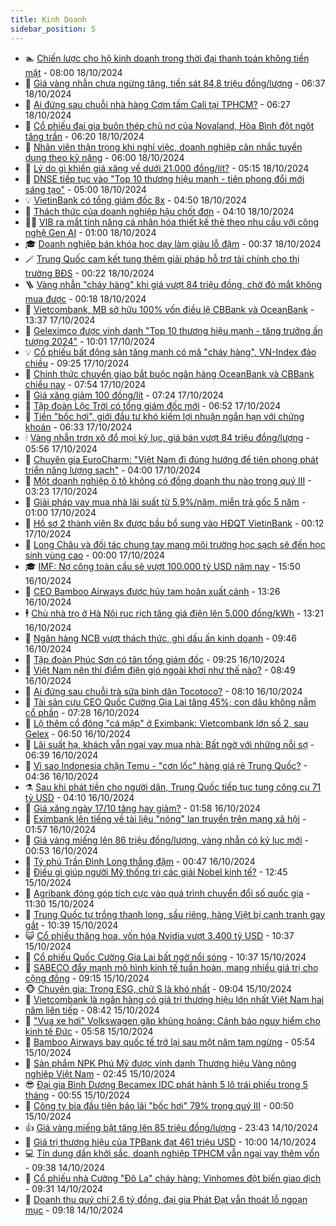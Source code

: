 ```yaml
---
title: Kinh Doanh
sidebar_position: 5
---
```


<!-- dantri-kinh-doanh:START -->
- 🏊 [Chiến lược cho hộ kinh doanh trong thời đại thanh toán không tiền mặt](https://dantri.com.vn/kinh-doanh/chien-luoc-cho-ho-kinh-doanh-trong-thoi-dai-thanh-toan-khong-tien-mat-20241018113914417.htm) - 08:00 18/10/2024
- 🦆 [Giá vàng nhẫn chưa ngừng tăng, tiến sát 84,8 triệu đồng/lượng](https://dantri.com.vn/kinh-doanh/gia-vang-nhan-chua-ngung-tang-tien-sat-848-trieu-dongluong-20241018071154264.htm) - 06:37 18/10/2024
- 🦄 [Ai đứng sau chuỗi nhà hàng Cơm tấm Cali tại TPHCM?](https://dantri.com.vn/kinh-doanh/ai-dung-sau-chuoi-nha-hang-com-tam-cali-tai-tphcm-20241018130022667.htm) - 06:27 18/10/2024
- 🌝 [Cổ phiếu đại gia buôn thép chủ nợ của Novaland, Hòa Bình đột ngột tăng trần](https://dantri.com.vn/kinh-doanh/co-phieu-dai-gia-buon-thep-chu-no-cua-novaland-hoa-binh-dot-ngot-tang-tran-20241018131207786.htm) - 06:20 18/10/2024
- 💃 [Nhân viên thận trọng khi nghỉ việc, doanh nghiệp cân nhắc tuyển dụng theo kỹ năng](https://dantri.com.vn/kinh-doanh/nhan-vien-than-trong-khi-nghi-viec-doanh-nghiep-can-nhac-tuyen-dung-theo-ky-nang-20241018124516576.htm) - 06:00 18/10/2024
- 🦏 [Lý do gì khiến giá xăng về dưới 21.000 đồng/lít?](https://dantri.com.vn/kinh-doanh/ly-do-gi-khien-gia-xang-ve-duoi-21000-donglit-20241018121304288.htm) - 05:15 18/10/2024
- 🦩 [DNSE tiếp tục vào &quot;Top 10 thương hiệu mạnh - tiên phong đổi mới sáng tạo&quot;](https://dantri.com.vn/kinh-doanh/dnse-tiep-tuc-vao-top-10-thuong-hieu-manh-tien-phong-doi-moi-sang-tao-20241018113415030.htm) - 05:00 18/10/2024
- 💡 [VietinBank có tổng giám đốc 8x](https://dantri.com.vn/kinh-doanh/vietinbank-co-tong-giam-doc-8x-20241018103654656.htm) - 04:50 18/10/2024
- 🌊 [Thách thức của doanh nghiệp hậu chốt đơn](https://dantri.com.vn/kinh-doanh/thach-thuc-cua-doanh-nghiep-hau-chot-don-20241018105125532.htm) - 04:10 18/10/2024
- 🧑‍💻 [VIB ra mắt tính năng cá nhân hóa thiết kế thẻ theo nhu cầu với công nghệ Gen AI](https://dantri.com.vn/kinh-doanh/vib-ra-mat-tinh-nang-ca-nhan-hoa-thiet-ke-the-theo-nhu-cau-voi-cong-nghe-gen-ai-20241017162236858.htm) - 01:00 18/10/2024
- 🎓 [Doanh nghiệp bán khóa học dạy làm giàu lỗ đậm](https://dantri.com.vn/kinh-doanh/doanh-nghiep-ban-khoa-hoc-day-lam-giau-lo-dam-20241017161934958.htm) - 00:37 18/10/2024
- 🪄 [Trung Quốc cam kết tung thêm giải pháp hỗ trợ tài chính cho thị trường BĐS](https://dantri.com.vn/kinh-doanh/trung-quoc-cam-ket-tung-them-giai-phap-ho-tro-tai-chinh-cho-thi-truong-bds-20241017161310221.htm) - 00:22 18/10/2024
- 🪜 [Vàng nhẫn &quot;cháy hàng&quot; khi giá vượt 84 triệu đồng, chờ đỏ mắt không mua được](https://dantri.com.vn/kinh-doanh/vang-nhan-chay-hang-khi-gia-vuot-84-trieu-dong-cho-do-mat-khong-mua-duoc-20241018000836552.htm) - 00:18 18/10/2024
- 🦄 [Vietcombank, MB sở hữu 100% vốn điều lệ CBBank và OceanBank](https://dantri.com.vn/kinh-doanh/vietcombank-mb-so-huu-100-von-dieu-le-cbbank-va-oceanbank-20241017201630252.htm) - 13:37 17/10/2024
- 💯 [Geleximco được vinh danh &quot;Top 10 thương hiệu mạnh - tăng trưởng ấn tượng 2024&quot;](https://dantri.com.vn/kinh-doanh/geleximco-duoc-vinh-danh-top-10-thuong-hieu-manh-tang-truong-an-tuong-2024-20241017163538873.htm) - 10:01 17/10/2024
- 💡 [Cổ phiếu bất động sản tăng mạnh có mã &quot;cháy hàng&quot;, VN-Index đảo chiều](https://dantri.com.vn/kinh-doanh/co-phieu-bat-dong-san-tang-manh-co-ma-chay-hang-vn-index-dao-chieu-20241017160321679.htm) - 09:25 17/10/2024
- 🧰 [Chính thức chuyển giao bắt buộc ngân hàng OceanBank và CBBank chiều nay](https://dantri.com.vn/kinh-doanh/chinh-thuc-chuyen-giao-bat-buoc-ngan-hang-oceanbank-va-cbbank-chieu-nay-20241017144655188.htm) - 07:54 17/10/2024
- 🎊 [Giá xăng giảm 100 đồng/lít](https://dantri.com.vn/kinh-doanh/gia-xang-giam-100-donglit-20241017142337669.htm) - 07:24 17/10/2024
- 🔭 [Tập đoàn Lộc Trời có tổng giám đốc mới](https://dantri.com.vn/kinh-doanh/tap-doan-loc-troi-co-tong-giam-doc-moi-20241017133228548.htm) - 06:52 17/10/2024
- 💼 [Tiền &quot;bốc hơi&quot;, giới đầu tư khó kiếm lợi nhuận ngắn hạn với chứng khoán](https://dantri.com.vn/kinh-doanh/tien-boc-hoi-gioi-dau-tu-kho-kiem-loi-nhuan-ngan-han-voi-chung-khoan-20241017131220583.htm) - 06:33 17/10/2024
- 🕯 [Vàng nhẫn trơn xô đổ mọi kỷ lục, giá bán vượt 84 triệu đồng/lượng](https://dantri.com.vn/kinh-doanh/vang-nhan-tron-xo-do-moi-ky-luc-gia-ban-vuot-84-trieu-dongluong-20241017071117901.htm) - 05:56 17/10/2024
- 🫣 [Chuyên gia EuroCharm: &quot;Việt Nam đi đúng hướng để tiên phong phát triển năng lượng sạch&quot;](https://dantri.com.vn/kinh-doanh/chuyen-gia-eurocharm-viet-nam-di-dung-huong-de-tien-phong-phat-trien-nang-luong-sach-20241017104202550.htm) - 04:00 17/10/2024
- 🤠 [Một doanh nghiệp ô tô không có đồng doanh thu nào trong quý III](https://dantri.com.vn/kinh-doanh/mot-doanh-nghiep-o-to-khong-co-dong-doanh-thu-nao-trong-quy-iii-20241017091642150.htm) - 03:23 17/10/2024
- 🌈 [Giải pháp vay mua nhà lãi suất từ 5,9%/năm, miễn trả gốc 5 năm](https://dantri.com.vn/kinh-doanh/giai-phap-vay-mua-nha-lai-suat-tu-59nam-mien-tra-goc-5-nam-20241016190001961.htm) - 01:00 17/10/2024
- 🦅 [Hồ sơ 2 thành viên 8x được bầu bổ sung vào HĐQT VietinBank](https://dantri.com.vn/kinh-doanh/ho-so-2-thanh-vien-8x-duoc-bau-bo-sung-vao-hdqt-vietinbank-20241016211144675.htm) - 00:12 17/10/2024
- 🌁 [Long Châu và đối tác chung tay mang môi trường học sạch sẽ đến học sinh vùng cao](https://dantri.com.vn/kinh-doanh/long-chau-va-doi-tac-chung-tay-mang-moi-truong-hoc-sach-se-den-hoc-sinh-vung-cao-20241016113634297.htm) - 00:00 17/10/2024
- 🎓 [IMF: Nợ công toàn cầu sẽ vượt 100.000 tỷ USD năm nay](https://dantri.com.vn/kinh-doanh/imf-no-cong-toan-cau-se-vuot-100000-ty-usd-nam-nay-20241016205947445.htm) - 15:50 16/10/2024
- 📝 [CEO Bamboo Airways được hủy tạm hoãn xuất cảnh](https://dantri.com.vn/kinh-doanh/ceo-bamboo-airways-duoc-huy-tam-hoan-xuat-canh-20241016200258125.htm) - 13:26 16/10/2024
- 🕴 [Chủ nhà trọ ở Hà Nội rục rịch tăng giá điện lên 5.000 đồng/kWh](https://dantri.com.vn/kinh-doanh/chu-nha-tro-o-ha-noi-ruc-rich-tang-gia-dien-len-5000-dongkwh-20241016193605570.htm) - 13:21 16/10/2024
- 🧰 [Ngân hàng NCB vượt thách thức, ghi dấu ấn kinh doanh](https://dantri.com.vn/kinh-doanh/ngan-hang-ncb-vuot-thach-thuc-ghi-dau-an-kinh-doanh-20241016164643170.htm) - 09:46 16/10/2024
- 🤖 [Tập đoàn Phúc Sơn có tân tổng giám đốc](https://dantri.com.vn/kinh-doanh/tap-doan-phuc-son-co-tan-tong-giam-doc-20241016151902615.htm) - 09:25 16/10/2024
- 🤠 [Việt Nam nên thí điểm điện gió ngoài khơi như thế nào?](https://dantri.com.vn/kinh-doanh/viet-nam-nen-thi-diem-dien-gio-ngoai-khoi-nhu-the-nao-20241016145940949.htm) - 08:49 16/10/2024
- 🌮 [Ai đứng sau chuỗi trà sữa bình dân Tocotoco?](https://dantri.com.vn/kinh-doanh/ai-dung-sau-chuoi-tra-sua-binh-dan-tocotoco-20241016150605708.htm) - 08:10 16/10/2024
- 🦄 [Tài sản cựu CEO Quốc Cường Gia Lai tăng 45%; con dâu không nắm cổ phần](https://dantri.com.vn/kinh-doanh/tai-san-cuu-ceo-quoc-cuong-gia-lai-tang-45-con-dau-khong-nam-co-phan-20241016132500692.htm) - 07:28 16/10/2024
- 👺 [Lộ thêm cổ đông &quot;cá mập&quot; ở Eximbank: Vietcombank lớn số 2, sau Gelex](https://dantri.com.vn/kinh-doanh/lo-them-co-dong-ca-map-o-eximbank-vietcombank-lon-so-2-sau-gelex-20241016133934184.htm) - 06:50 16/10/2024
- 🤗 [Lãi suất hạ, khách vẫn ngại vay mua nhà: Bất ngờ với những nỗi sợ](https://dantri.com.vn/kinh-doanh/lai-suat-ha-khach-van-ngai-vay-mua-nha-bat-ngo-voi-nhung-noi-so-20241015232708274.htm) - 06:39 16/10/2024
- 💪 [Vì sao Indonesia chặn Temu - &quot;cơn lốc&quot; hàng giá rẻ Trung Quốc?](https://dantri.com.vn/kinh-doanh/vi-sao-indonesia-chan-temu-con-loc-hang-gia-re-trung-quoc-20241016095205668.htm) - 04:36 16/10/2024
- ⚗️ [Sau khi phát tiền cho người dân, Trung Quốc tiếp tục tung công cụ 71 tỷ USD](https://dantri.com.vn/kinh-doanh/sau-khi-phat-tien-cho-nguoi-dan-trung-quoc-tiep-tuc-tung-cong-cu-71-ty-usd-20241011155416801.htm) - 04:10 16/10/2024
- 🧠 [Giá xăng ngày 17/10 tăng hay giảm?](https://dantri.com.vn/kinh-doanh/gia-xang-ngay-1710-tang-hay-giam-20241015232548634.htm) - 01:58 16/10/2024
- 🗽 [Eximbank lên tiếng về tài liệu &quot;nóng&quot; lan truyền trên mạng xã hội](https://dantri.com.vn/kinh-doanh/eximbank-len-tieng-ve-tai-lieu-nong-lan-truyen-tren-mang-xa-hoi-20241015204113459.htm) - 01:57 16/10/2024
- 🫣 [Giá vàng miếng lên 86 triệu đồng/lượng, vàng nhẫn có kỷ lục mới](https://dantri.com.vn/kinh-doanh/gia-vang-mieng-len-86-trieu-dongluong-vang-nhan-co-ky-luc-moi-20241015235540974.htm) - 00:53 16/10/2024
- 🫣 [Tỷ phú Trần Đình Long thắng đậm](https://dantri.com.vn/kinh-doanh/ty-phu-tran-dinh-long-thang-dam-20241016072900249.htm) - 00:47 16/10/2024
- 🫣 [Điều gì giúp người Mỹ thống trị các giải Nobel kinh tế?](https://dantri.com.vn/kinh-doanh/dieu-gi-giup-nguoi-my-thong-tri-cac-giai-nobel-kinh-te-20241015144755264.htm) - 12:45 15/10/2024
- 💂 [Agribank đóng góp tích cực vào quá trình chuyển đổi số quốc gia](https://dantri.com.vn/kinh-doanh/agribank-dong-gop-tich-cuc-vao-qua-trinh-chuyen-doi-so-quoc-gia-20241015175909808.htm) - 11:30 15/10/2024
- 💫 [Trung Quốc tự trồng thanh long, sầu riêng, hàng Việt bị cạnh tranh gay gắt](https://dantri.com.vn/kinh-doanh/trung-quoc-tu-trong-thanh-long-sau-rieng-hang-viet-bi-canh-tranh-gay-gat-20241015172153155.htm) - 10:39 15/10/2024
- 😺 [Cổ phiếu thăng hoa, vốn hóa Nvidia vượt 3.400 tỷ USD](https://dantri.com.vn/kinh-doanh/co-phieu-thang-hoa-von-hoa-nvidia-vuot-3400-ty-usd-20241015161826777.htm) - 10:37 15/10/2024
- 🦆 [Cổ phiếu Quốc Cường Gia Lai bất ngờ nổi sóng](https://dantri.com.vn/kinh-doanh/co-phieu-quoc-cuong-gia-lai-bat-ngo-noi-song-20241015164913269.htm) - 10:37 15/10/2024
- 👀 [SABECO đẩy mạnh mô hình kinh tế tuần hoàn, mang nhiều giá trị cho cộng đồng](https://dantri.com.vn/kinh-doanh/sabeco-day-manh-mo-hinh-kinh-te-tuan-hoan-mang-nhieu-gia-tri-cho-cong-dong-20241015155837101.htm) - 09:15 15/10/2024
- 🐵 [Chuyên gia: Trong ESG, chữ S là khó nhất](https://dantri.com.vn/kinh-doanh/chuyen-gia-trong-esg-chu-s-la-kho-nhat-20241015151733294.htm) - 09:04 15/10/2024
- 🤖 [Vietcombank là ngân hàng có giá trị thương hiệu lớn nhất Việt Nam hai năm liên tiếp](https://dantri.com.vn/kinh-doanh/vietcombank-la-ngan-hang-co-gia-tri-thuong-hieu-lon-nhat-viet-nam-hai-nam-lien-tiep-20241015153718365.htm) - 08:42 15/10/2024
- 💂 [&quot;Vua xe hơi&quot; Volkswagen gặp khủng hoảng: Cảnh báo nguy hiểm cho kinh tế Đức](https://dantri.com.vn/kinh-doanh/vua-xe-hoi-volkswagen-gap-khung-hoang-canh-bao-nguy-hiem-cho-kinh-te-duc-20241011223126635.htm) - 05:58 15/10/2024
- 🦆 [Bamboo Airways bay quốc tế trở lại sau một năm tạm ngừng](https://dantri.com.vn/kinh-doanh/bamboo-airways-bay-quoc-te-tro-lai-sau-mot-nam-tam-ngung-20241015104925146.htm) - 05:54 15/10/2024
- 🦅 [Sản phẩm NPK Phú Mỹ được vinh danh Thương hiệu Vàng nông nghiệp Việt Nam](https://dantri.com.vn/kinh-doanh/san-pham-npk-phu-my-duoc-vinh-danh-thuong-hieu-vang-nong-nghiep-viet-nam-20241015093455404.htm) - 02:45 15/10/2024
- 😎 [Đại gia Bình Dương Becamex IDC phát hành 5 lô trái phiếu trong 5 tháng](https://dantri.com.vn/kinh-doanh/dai-gia-binh-duong-becamex-idc-phat-hanh-5-lo-trai-phieu-trong-5-thang-20241015061211018.htm) - 00:55 15/10/2024
- 🐎 [Công ty bia đầu tiên báo lãi &quot;bốc hơi&quot; 79% trong quý III](https://dantri.com.vn/kinh-doanh/cong-ty-bia-dau-tien-bao-lai-boc-hoi-79-trong-quy-iii-20241014202451460.htm) - 00:50 15/10/2024
- 👍 [Giá vàng miếng bật tăng lên 85 triệu đồng/lượng](https://dantri.com.vn/kinh-doanh/gia-vang-mieng-bat-tang-len-85-trieu-dongluong-20241014234137003.htm) - 23:43 14/10/2024
- 🦒 [Giá trị thương hiệu của TPBank đạt 461 triệu USD](https://dantri.com.vn/kinh-doanh/gia-tri-thuong-hieu-cua-tpbank-dat-461-trieu-usd-20241014160625028.htm) - 10:00 14/10/2024
- 💻 [Tín dụng dần khởi sắc, doanh nghiệp TPHCM vẫn ngại vay thêm vốn](https://dantri.com.vn/kinh-doanh/tin-dung-dan-khoi-sac-doanh-nghiep-tphcm-van-ngai-vay-them-von-20241014154723711.htm) - 09:38 14/10/2024
- 👺 [Cổ phiếu nhà Cường &quot;Đô La&quot; cháy hàng; Vinhomes đột biến giao dịch](https://dantri.com.vn/kinh-doanh/co-phieu-nha-cuong-do-la-chay-hang-vinhomes-dot-bien-giao-dich-20241014161315523.htm) - 09:31 14/10/2024
- 🧐 [Doanh thu quý chỉ 2,6 tỷ đồng, đại gia Phát Đạt vẫn thoát lỗ ngoạn mục](https://dantri.com.vn/kinh-doanh/doanh-thu-quy-chi-26-ty-dong-dai-gia-phat-dat-van-thoat-lo-ngoan-muc-20241014122107192.htm) - 09:18 14/10/2024<!-- dantri-kinh-doanh:END -->
